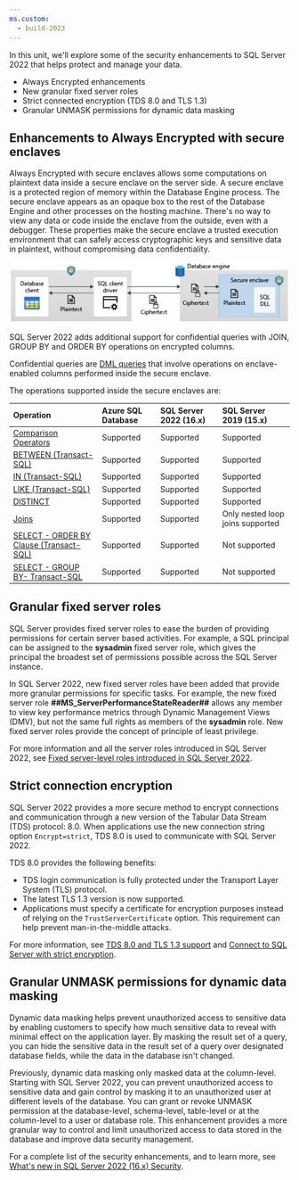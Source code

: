 ```yaml
---
ms.custom:
  - build-2023
---
```

In this unit, we'll explore some of the security enhancements to SQL Server 2022 that helps protect and manage your data.

- Always Encrypted enhancements
- New granular fixed server roles
- Strict connected encryption (TDS 8.0 and TLS 1.3)
- Granular UNMASK permissions for dynamic data masking

## Enhancements to Always Encrypted with secure enclaves

Always Encrypted with secure enclaves allows some computations on plaintext data inside a secure enclave on the server side. A secure enclave is a protected region of memory within the Database Engine process. The secure enclave appears as an opaque box to the rest of the Database Engine and other processes on the hosting machine. There's no way to view any data or code inside the enclave from the outside, even with a debugger. These properties make the secure enclave a trusted execution environment that can safely access cryptographic keys and sensitive data in plaintext, without compromising data confidentiality.

![Diagram for the flow of Always Encrypted in Azure SQL Database or SQL Server.](../media/always-encrypted-data-flow.png)

SQL Server 2022 adds additional support for confidential queries with JOIN, GROUP BY and ORDER BY operations on encrypted columns.

Confidential queries are [DML queries](/sql/t-sql/queries/queries) that involve operations on enclave-enabled columns performed inside the secure enclave.

The operations supported inside the secure enclaves are:

| Operation| Azure SQL Database | SQL Server 2022 (16.x) | SQL Server 2019 (15.x) |
|:---|:---|:---| :---|
| [Comparison Operators](/sql/mdx/comparison-operators) | Supported | Supported | Supported |
| [BETWEEN (Transact-SQL)](/sql/t-sql/language-elements/between-transact-sql) | Supported | Supported | Supported |
| [IN (Transact-SQL)](/sql/t-sql/language-elements/in-transact-sql) | Supported | Supported | Supported |
| [LIKE (Transact-SQL)](/sql/t-sql/language-elements/like-transact-sql) | Supported | Supported | Supported |
| [DISTINCT](/sql/t-sql/queries/select-transact-sql#c-using-distinct-with-select) | Supported | Supported | Supported |
| [Joins](/sql/relational-databases/performance/joins) | Supported | Supported | Only nested loop joins supported |
| [SELECT - ORDER BY Clause (Transact-SQL)](/sql/t-sql/queries/select-order-by-clause-transact-sql) | Supported | Supported | Not supported |
| [SELECT - GROUP BY- Transact-SQL](/sql/t-sql/queries/select-group-by-transact-sql) | Supported | Supported | Not supported |

## Granular fixed server roles

SQL Server provides fixed server roles to ease the burden of providing permissions for certain server based activities. For example, a SQL principal can be assigned to the **sysadmin** fixed server role, which gives the principal the broadest set of permissions possible across the SQL Server instance.

In SQL Server 2022, new fixed server roles have been added that provide more granular permissions for specific tasks. For example, the new fixed server role **##MS_ServerPerformanceStateReader##** allows any member to view key performance metrics through Dynamic Management Views (DMV), but not the same full rights as members of the **sysadmin** role. New fixed server roles provide the concept of principle of least privilege.

For more information and all the server roles introduced in SQL Server 2022, see [Fixed server-level roles introduced in SQL Server 2022](/sql/relational-databases/security/authentication-access/server-level-roles#fixed-server-level-roles-introduced-in-sql-server-2022).

## Strict connection encryption

SQL Server 2022 provides a more secure method to encrypt connections and communication through a new version of the Tabular Data Stream (TDS) protocol: 8.0. When applications use the new connection string option `Encrypt=strict`, TDS 8.0 is used to communicate with SQL Server 2022.

TDS 8.0 provides the following benefits:

- TDS login communication is fully protected under the Transport Layer System (TLS) protocol.
- The latest TLS 1.3 version is now supported.
- Applications must specify a certificate for encryption purposes instead of relying on the `TrustServerCertificate` option. This requirement can help prevent man-in-the-middle attacks.

For more information, see [TDS 8.0 and TLS 1.3 support](/sql/relational-databases/security/networking/tds-8-and-tls-1-3) and [Connect to SQL Server with strict encryption](/sql/relational-databases/security/networking/connect-with-strict-encryption).

## Granular UNMASK permissions for dynamic data masking

Dynamic data masking helps prevent unauthorized access to sensitive data by enabling customers to specify how much sensitive data to reveal with minimal effect on the application layer. By masking the result set of a query, you can hide the sensitive data in the result set of a query over designated database fields, while the data in the database isn't changed.

Previously, dynamic data masking only masked data at the column-level. Starting with SQL Server 2022, you can prevent unauthorized access to sensitive data and gain control by masking it to an unauthorized user at different levels of the database. You can grant or revoke UNMASK permission at the database-level, schema-level, table-level or at the column-level to a user or database role. This enhancement provides a more granular way to control and limit unauthorized access to data stored in the database and improve data security management.

For a complete list of the security enhancements, and to learn more, see [What's new in SQL Server 2022 (16.x) Security](/sql/sql-server/what-s-new-in-sql-server-2022#security).
